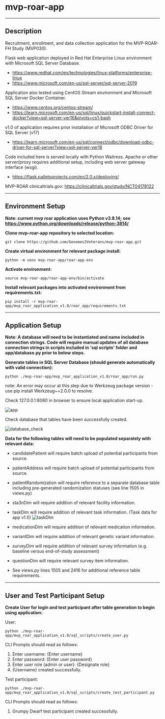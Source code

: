 <h1>mvp-roar-app</h1>

---

<h2>Description</h2>

Recruitment, enrollment, and data collection application for the MVP-ROAR-FH Study (MVP030). 

Flask web application deployed in Red Hat Enterprise Linux environment with Microsoft SQL Server Database. 
- https://www.redhat.com/en/technologies/linux-platforms/enterprise-linux 
- https://www.microsoft.com/en-us/sql-server/sql-server-2019

Application also tested using CentOS Stream environment and Microsoft SQL Server Docker Container.
- https://www.centos.org/centos-stream/
- https://learn.microsoft.com/en-us/sql/linux/quickstart-install-connect-docker?view=sql-server-ver16&pivots=cs1-bash

v1.0 of application requires prior installation of Microsoft ODBC Driver for SQL Server (v17)
- https://learn.microsoft.com/en-us/sql/connect/odbc/download-odbc-driver-for-sql-server?view=sql-server-ver16

Code included here is served locally with Python Waitress. Apache or other server/proxy requires additional setup, including web server gateway interface (wsgi).
- https://flask.palletsprojects.com/en/2.0.x/deploying/

MVP-ROAR clinicaltrials.gov: https://clinicaltrials.gov/study/NCT04178122

---

<h2>Environment Setup</h2>

**Note: current mvp roar application uses Python v3.8.14; see https://www.python.org/downloads/release/python-3814/**

**Clone mvp-roar-app repository to selected location:**

`git clone https://github.com/Genomes2Veterans/mvp-roar-app.git`

**Create virtual environment for relevant package install:**

`python -m venv mvp-roar-app/roar-app-env`

**Activate environment:**

`source mvp-roar-app/roar-app-env/bin/activate`

**Install relevant packages into activated environment from requirements.txt:**

`pip install -r mvp-roar-app/mvp_roar_application_v1.0/roar_app/requirements.txt`

---

<h2>Application Setup</h2>

**Note: A database will need to be instantiated and name included in connection strings. Code will require manual updates of all database connection strings in scripts included in 'sql scripts' folder and app/database.py prior to below steps.**

**Generate tables in SQL Server Database (should generate automatically with valid connection):**

`python ./mvp-roar-app/mvp_roar_application_v1.0/roar_app/run.py`

note: An error may occur at this step due to Werkzeug package version - use pip install Werkzeug~=2.0.0 to resolve.

Check 127.0.0.1:8080 in browser to ensure local application start-up.

![app](https://github.com/Genomes2Veterans/mvp-roar-app/assets/40616838/8225275c-3cff-44bb-b07f-fc8892b833c5)

Check database that tables have been successfully created.

![database_check](https://github.com/Genomes2Veterans/mvp-roar-app/assets/40616838/b0e46094-c0ff-4b06-9f47-125ad9b97802)

**Data for the following tables will need to be populated separately with relevant data:**
- candidatePatient will require batch upload of potential participants from source.
- patientAddress will require batch upload of potential participants from source.
- patientRandomization will require reference to a separate database table including pre-generated randomization statuses (see line 1505 in views.py)
- sta3nDim will require addition of relevant facility information.
- taskDim will require addition of relevant task information. (Task data for app v1.0)
![taskDIm](https://github.com/Genomes2Veterans/mvp-roar-app/assets/40616838/ce4e95c3-c542-4061-9985-9bf3c9cd83e0)

- medicationDim will require addition of relevant medication information.
- variantDim will require addition of relevant genetic variant information.
- surveyDim will require addition of relevant survey information (e.g. baseline versus end-of-study assessment)
- questionDim will require relevant survey item information.
- See views.py lines 1505 and 2416 for additional reference table requirements. 

---

<h2>User and Test Participant Setup</h2>

**Create User for login and test participant after table generation to begin using application:**  

User:

`python ./mvp-roar-app/mvp_roar_application_v1.0/sql_scripts/create_user.py`

CLI Prompts should read as follows:

1. Enter username: {Enter username}
2. Enter password: {Enter user password}
3. Enter user role (admin or user): {Designate role}
4. {Username} created successfully.  

Test participant:

`python ./mvp-roar-app/mvp_roar_application_v1.0/sql_scripts/create_test_participant.py`

CLI Prompts should read as follows:

1. Grumpy Dwarf test participant created successfully.
